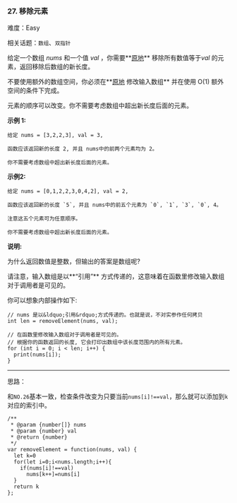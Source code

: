 ### 27. 移除元素

难度：Easy

相关话题：`数组`、`双指针`

给定一个数组 *nums* 和一个值 *val* ，你需要**[原地](https://baike.baidu.com/item/%E5%8E%9F%E5%9C%B0%E7%AE%97%E6%B3%95)** 移除所有数值等于*val* 的元素，返回移除后数组的新长度。



不要使用额外的数组空间，你必须在**[原地](https://baike.baidu.com/item/%E5%8E%9F%E5%9C%B0%E7%AE%97%E6%B3%95)
修改输入数组** 并在使用 O(1) 额外空间的条件下完成。



元素的顺序可以改变。你不需要考虑数组中超出新长度后面的元素。



**示例 1:** 



```
给定 nums = [3,2,2,3], val = 3,

函数应该返回新的长度 2, 并且 nums中的前两个元素均为 2。

你不需要考虑数组中超出新长度后面的元素。
```


**示例2:** 



```
给定 nums = [0,1,2,2,3,0,4,2], val = 2,

函数应该返回新的长度 `5`, 并且 nums中的前五个元素为 `0`, `1`, `3`, `0`, 4。

注意这五个元素可为任意顺序。

你不需要考虑数组中超出新长度后面的元素。
```


**说明:** 



为什么返回数值是整数，但输出的答案是数组呢?



请注意，输入数组是以**&ldquo;引用&rdquo;** 方式传递的，这意味着在函数里修改输入数组对于调用者是可见的。



你可以想象内部操作如下:



```
// nums 是以&ldquo;引用&rdquo;方式传递的。也就是说，不对实参作任何拷贝
int len = removeElement(nums, val);

// 在函数里修改输入数组对于调用者是可见的。
// 根据你的函数返回的长度, 它会打印出数组中该长度范围内的所有元素。
for (int i = 0; i < len; i++) {
  print(nums[i]);
}
```



-----

思路：

和`NO.26`基本一致，检查条件改变为只要当前`nums[i]!==val`，那么就可以添加到`k`对应的索引中。

```
/**
 * @param {number[]} nums
 * @param {number} val
 * @return {number}
 */
var removeElement = function(nums, val) {
  let k=0
  for(let i=0;i<nums.length;i++){
    if(nums[i]!==val)
      nums[k++]=nums[i]
  }
  return k
};
```

